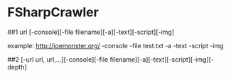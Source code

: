 # FSharpCrawler
##1
url [-console][-file filename][-a][-text][-script][-img]

example: http://joemonster.org/ -console -file test.txt -a -text -script -img

##2
[-url url, url,...][-console][-file filename][-a][-text][-script][-img][-depth]
